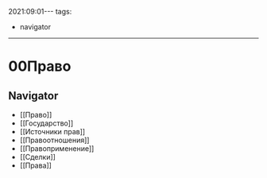 2021:09:01---
tags:
- navigator
---
# 00Право
## Navigator
- [[Право]]
- [[Государство]]
- [[Источники прав]]
- [[Правоотношения]]
- [[Правоприменение]]
- [[Сделки]]
- [[Права]]
